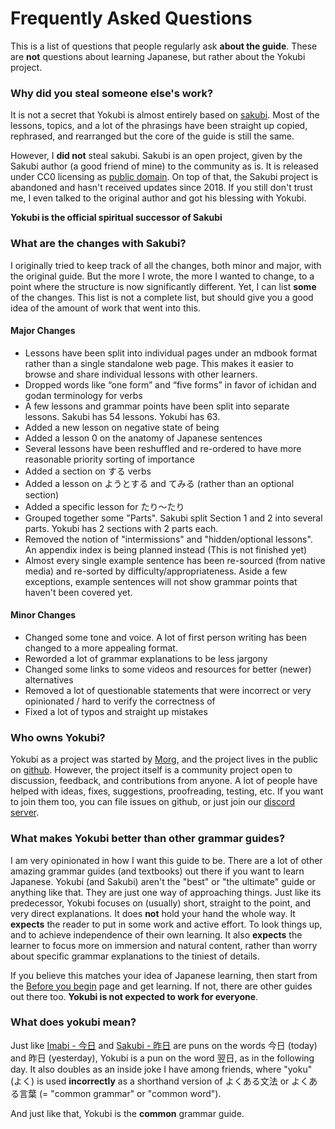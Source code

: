 # Frequently Asked Questions

This is a list of questions that people regularly ask **about the guide**. These are **not** questions about learning Japanese, but rather about the Yokubi project.

### Why did you steal someone else's work?

It is not a secret that Yokubi is almost entirely based on [sakubi](https://sakubi.neocities.org/). Most of the lessons, topics, and a lot of the phrasings have been straight up copied, rephrased, and rearranged but the core of the guide is still the same. 

However, I **did not** steal sakubi. Sakubi is an open project, given by the Sakubi author (a good friend of mine) to the community as is. It is released under CC0 licensing as [public domain](https://creativecommons.org/publicdomain/zero/1.0/). On top of that, the Sakubi project is abandoned and hasn't received updates since 2018. If you still don't trust me, I even talked to the original author and got his blessing with Yokubi. 

**Yokubi is the official spiritual successor of Sakubi**

### What are the changes with Sakubi?

I originally tried to keep track of all the changes, both minor and major, with the original guide. But the more I wrote, the more I wanted to change, to a point where the structure is now significantly different. Yet, I can list **some** of the changes. This list is not a complete list, but should give you a good idea of the amount of work that went into this.

#### Major Changes

- Lessons have been split into individual pages under an mdbook format rather than a single standalone web page. This makes it easier to browse and share individual lessons with other learners.
- Dropped words like “one form” and “five forms” in favor of ichidan and godan terminology for verbs
- A few lessons and grammar points have been split into separate lessons. Sakubi has 54 lessons. Yokubi has 63. 
- Added a new lesson on negative state of being
- Added a lesson 0 on the anatomy of Japanese sentences
- Several lessons have been reshuffled and re-ordered to have more reasonable priority sorting of importance
- Added a section on する verbs
- Added a lesson on ようとする and てみる (rather than an optional section)
- Added a specific lesson for たり〜たり
- Grouped together some "Parts". Sakubi split Section 1 and 2 into several parts. Yokubi has 2 sections with 2 parts each.
- Removed the notion of "intermissions" and "hidden/optional lessons". An appendix index is being planned instead (This is not finished yet)
- Almost every single example sentence has been re-sourced (from native media) and re-sorted by difficulty/appropriateness. Aside a few exceptions, example sentences will not show grammar points that haven't been covered yet.

#### Minor Changes

- Changed some tone and voice. A lot of first person writing has been changed to a more appealing format.
- Reworded a lot of grammar explanations to be less jargony
- Changed some links to some videos and resources for better (newer) alternatives
- Removed a lot of questionable statements that were incorrect or very opinionated / hard to verify the correctness of
- Fixed a lot of typos and straight up mistakes

### Who owns Yokubi?

Yokubi as a project was started by [Morg](https://morg.systems), and the project lives in the public on [github](https://github.com/Morgawr/yokubi). However, the project itself is a community project open to discussion, feedback, and contributions from anyone. A lot of people have helped with ideas, fixes, suggestions, proofreading, testing, etc. If you want to join them too, you can file issues on github, or just join our [discord server](https://discord.gg/KZj4dVFDzu).

### What makes Yokubi better than other grammar guides?

I am very opinionated in how I want this guide to be. There are a lot of other amazing grammar guides (and textbooks) out there if you want to learn Japanese. Yokubi (and Sakubi) aren't the "best" or "the ultimate" guide or anything like that. They are just one way of approaching things. Just like its predecessor, Yokubi focuses on (usually) short, straight to the point, and very direct explanations. It does **not** hold your hand the whole way. It **expects** the reader to put in some work and active effort. To look things up, and to achieve independence of their own learning. It also **expects** the learner to focus more on immersion and natural content, rather than worry about specific grammar explanations to the tiniest of details.

If you believe this matches your idea of Japanese learning, then start from the [Before you begin](./Before-you-begin.md) page and get learning. If not, there are other guides out there too. **Yokubi is not expected to work for everyone**.

### What does yokubi mean?

Just like [Imabi - 今日](https://imabi.org/) and [Sakubi - 昨日](https://sakubi.neocities.org/) are puns on the words 今日 (today) and 昨日 (yesterday), Yokubi is a pun on the word 翌日, as in the following day. It also doubles as an inside joke I have among friends, where "yoku" (よく) is used **incorrectly** as a shorthand version of よくある文法 or よくある言葉 (= "common grammar" or "common word"). 

And just like that, Yokubi is the **common** grammar guide.